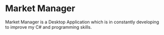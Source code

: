 # Market Manager

Market Manager is a Desktop Application which is in constantly developing to improve my C# and programming skills.
